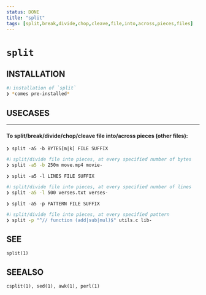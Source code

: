 ```yaml
---
status: DONE
title: "split"
tags: [split,break,divide,chop,cleave,file,into,across,pieces,files]
---
```


# `split`

## INSTALLATION


```bash
#ℹ︎ installation of `split`
❯ *comes pre-installed*
```


## USECASES

----
#### To split/break/divide/chop/cleave file into/across pieces (other files):

    ❯ split -a5 -b BYTES[m|k] FILE SUFFIX

```bash
#ℹ︎ split/divide file into pieces, at every specified number of bytes
❯ split -a5 -b 250m move.mp4 movie-
```


    ❯ split -a5 -l LINES FILE SUFFIX

```bash
#ℹ︎ split/divide file into pieces, at every specified number of lines
❯ split -a5 -l 500 verses.txt verses-
```


    ❯ split -a5 -p PATTERN FILE SUFFIX

```bash
#ℹ︎ split/divide file into pieces, at every specified pattern
❯ split -p "^// function (add|sub|mul)$" utils.c lib-
```



## SEE

    split(1)

## SEEALSO

    csplit(1), sed(1), awk(1), perl(1)

